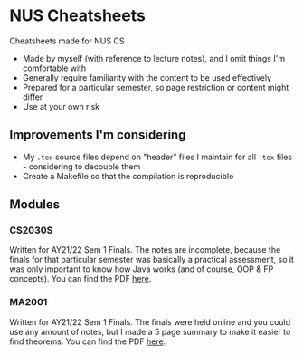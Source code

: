 # NUS Cheatsheets

Cheatsheets made for NUS CS

- Made by myself (with reference to lecture notes), and I omit things I'm comfortable with
- Generally require familiarity with the content to be used effectively
- Prepared for a particular semester, so page restriction or content might differ
- Use at your own risk

## Improvements I'm considering

- My `.tex` source files depend on "header" files I maintain for all `.tex` files - considering to decouple them
- Create a Makefile so that the compilation is reproducible

## Modules

### CS2030S

Written for AY21/22 Sem 1 Finals. The notes are incomplete, because the finals for that particular semester was basically a practical assessment, so it was only important to know how Java works (and of course, OOP & FP concepts). You can find the PDF [here](CS2030S/CS2030S-AY2122S1-Finals.pdf).

### MA2001

Written for AY21/22 Sem 1 Finals. The finals were held online and you could use any amount of notes, but I made a 5 page summary to make it easier to find theorems. You can find the PDF [here](MA2001/MA2001-AY2122S1-Finals.pdf).
